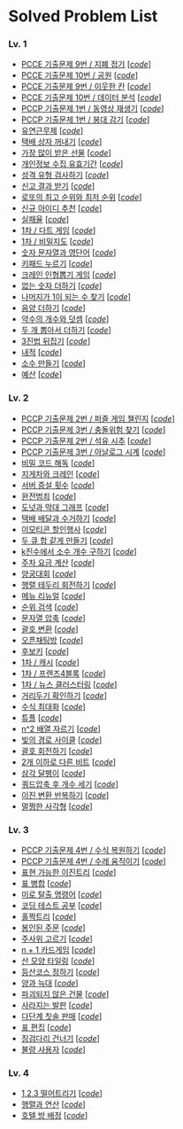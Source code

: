 # Solved Problem List  

### Lv. 1
- [PCCE 기출문제 9번 / 지폐 접기](https://school.programmers.co.kr/learn/courses/30/lessons/340199) [*[code](Codes/340199.py)*]
- [PCCE 기출문제 10번 / 공원](https://school.programmers.co.kr/learn/courses/30/lessons/340198) [*[code](Codes/340198.py)*]
- [PCCE 기출문제 9번 / 이웃한 칸](https://school.programmers.co.kr/learn/courses/30/lessons/250125) [*[code](Codes/250125.py)*]
- [PCCE 기출문제 10번 / 데이터 분석](https://school.programmers.co.kr/learn/courses/30/lessons/250121) [*[code](Codes/250121.py)*]
- [PCCP 기출문제 1번 / 동영상 재생기](https://school.programmers.co.kr/learn/courses/30/lessons/340213) [*[code](Codes/340213.py)*]
- [PCCP 기출문제 1번 / 붕대 감기](https://school.programmers.co.kr/learn/courses/30/lessons/250137) [*[code](Codes/250137.py)*]
- [유연근무제](https://school.programmers.co.kr/learn/courses/30/lessons/388351) [*[code](Codes/388351.py)*]
- [택배 상자 꺼내기](https://school.programmers.co.kr/learn/courses/30/lessons/389478) [*[code](Codes/389478.py)*]
- [가장 많이 받은 선물](https://school.programmers.co.kr/learn/courses/30/lessons/258712) [*[code](Codes/258712.py)*]
- [개인정보 수집 유효기간](https://school.programmers.co.kr/learn/courses/30/lessons/150370) [*[code](Codes/150370.py)*]
- [성격 유형 검사하기](https://school.programmers.co.kr/learn/courses/30/lessons/118666) [*[code](Codes/118666.py)*]
- [신고 결과 받기](https://school.programmers.co.kr/learn/courses/30/lessons/92334) [*[code](Codes/92334.py)*]
- [로또의 최고 순위와 최저 순위](https://school.programmers.co.kr/learn/courses/30/lessons/77484) [*[code](Codes/77484.py)*]
- [신규 아이디 추천](https://school.programmers.co.kr/learn/courses/30/lessons/72410) [*[code](Codes/72410.py)*]
- [실패율](https://school.programmers.co.kr/learn/courses/30/lessons/42889) [*[code](Codes/42889.py)*]
- [1차 / 다트 게임](https://school.programmers.co.kr/learn/courses/30/lessons/17682) [*[code](Codes/17682.py)*]
- [1차 / 비밀지도](https://school.programmers.co.kr/learn/courses/30/lessons/17681) [*[code](Codes/17681.py)*]
- [숫자 문자열과 영단어](https://school.programmers.co.kr/learn/courses/30/lessons/81301) [*[code](Codes/81301.py)*]
- [키패드 누르기](https://school.programmers.co.kr/learn/courses/30/lessons/67256) [*[code](Codes/67256.py)*]
- [크레인 인형뽑기 게임](https://school.programmers.co.kr/learn/courses/30/lessons/64061) [*[code](Codes/64061.py)*]
- [없는 숫자 더하기](https://school.programmers.co.kr/learn/courses/30/lessons/86051) [*[code](Codes/86051.py)*]
- [나머지가 1이 되는 수 찾기](https://school.programmers.co.kr/learn/courses/30/lessons/87389) [*[code](Codes/87389.py)*]
- [음양 더하기](https://school.programmers.co.kr/learn/courses/30/lessons/76501) [*[code](Codes/76501.py)*]
- [약수의 개수와 덧셈](https://school.programmers.co.kr/learn/courses/30/lessons/77884) [*[code](Codes/77884.py)*]
- [두 개 뽑아서 더하기](https://school.programmers.co.kr/learn/courses/30/lessons/68644) [*[code](Codes/68644.py)*]
- [3진법 뒤집기](https://school.programmers.co.kr/learn/courses/30/lessons/68935) [*[code](Codes/68935.py)*]
- [내적](https://school.programmers.co.kr/learn/courses/30/lessons/70128) [*[code](Codes/70128.py)*]
- [소수 만들기](https://school.programmers.co.kr/learn/courses/30/lessons/12977) [*[code](Codes/12977.py)*]
- [예산](https://school.programmers.co.kr/learn/courses/30/lessons/12982) [*[code](Codes/12982.py)*]

### Lv. 2
- [PCCP 기출문제 2번 / 퍼즐 게임 챌린지](https://school.programmers.co.kr/learn/courses/30/lessons/340212) [*[code](Codes/340212.py)*]
- [PCCP 기출문제 3번 / 충돌위험 찾기](https://school.programmers.co.kr/learn/courses/30/lessons/340211) [*[code](Codes/340211.py)*]
- [PCCP 기출문제 2번 / 석유 시추](https://school.programmers.co.kr/learn/courses/30/lessons/250136) [*[code](Codes/250136.py)*]
- [PCCP 기출문제 3번 / 아날로그 시계](https://school.programmers.co.kr/learn/courses/30/lessons/250135) [*[code](Codes/250135.py)*]
- [비밀 코드 해독](https://school.programmers.co.kr/learn/courses/30/lessons/388352) [*[code](Codes/388352.py)*]
- [지게차와 크레인](https://school.programmers.co.kr/learn/courses/30/lessons/388353) [*[code](Codes/388353.py)*]
- [서버 증설 횟수](https://school.programmers.co.kr/learn/courses/30/lessons/389479) [*[code](Codes/389479.py)*]
- [완전범죄](https://school.programmers.co.kr/learn/courses/30/lessons/389480) [*[code](Codes/389480.py)*]
- [도넛과 막대 그래프](https://school.programmers.co.kr/learn/courses/30/lessons/258711) [*[code](Codes/258711.py)*]
- [택배 배달과 수거하기](https://school.programmers.co.kr/learn/courses/30/lessons/150369) [*[code](Codes/150369.py)*]
- [이모티콘 할인행사](https://school.programmers.co.kr/learn/courses/30/lessons/150368) [*[code](Codes/150368.py)*]
- [두 큐 합 같게 만들기](https://school.programmers.co.kr/learn/courses/30/lessons/118667) [*[code](Codes/118667.py)*]
- [k진수에서 소수 개수 구하기](https://school.programmers.co.kr/learn/courses/30/lessons/92335) [*[code](Codes/92335.py)*]
- [주차 요금 계산](https://school.programmers.co.kr/learn/courses/30/lessons/92341) [*[code](Codes/92341.py)*]
- [양궁대회](https://school.programmers.co.kr/learn/courses/30/lessons/92342) [*[code](Codes/92342.py)*]
- [행렬 테두리 회전하기](https://school.programmers.co.kr/learn/courses/30/lessons/77485) [*[code](Codes/77485.py)*]
- [메뉴 리뉴얼](https://school.programmers.co.kr/learn/courses/30/lessons/72411) [*[code](Codes/72411.py)*]
- [순위 검색](https://school.programmers.co.kr/learn/courses/30/lessons/72412) [*[code](Codes/72412.py)*]
- [문자열 압축](https://school.programmers.co.kr/learn/courses/30/lessons/60057) [*[code](Codes/60057.py)*]
- [괄호 변환](https://school.programmers.co.kr/learn/courses/30/lessons/60058) [*[code](Codes/60058.py)*]
- [오픈채팅방](https://school.programmers.co.kr/learn/courses/30/lessons/42888) [*[code](Codes/42888.py)*]
- [후보키](https://school.programmers.co.kr/learn/courses/30/lessons/42890) [*[code](Codes/42890.py)*]
- [1차 / 캐시](https://school.programmers.co.kr/learn/courses/30/lessons/17680) [*[code](Codes/17680.py)*]
- [1차 / 프렌즈4블록](https://school.programmers.co.kr/learn/courses/30/lessons/17679) [*[code](Codes/17679.py)*]
- [1차 / 뉴스 클러스터링](https://school.programmers.co.kr/learn/courses/30/lessons/17677) [*[code](Codes/17677.py)*]
- [거리두기 확인하기](https://school.programmers.co.kr/learn/courses/30/lessons/81302) [*[code](Codes/81302.py)*]
- [수식 최대화](https://school.programmers.co.kr/learn/courses/30/lessons/67257) [*[code](Codes/67257.py)*]
- [튜플](https://school.programmers.co.kr/learn/courses/30/lessons/64065) [*[code](Codes/64065.py)*]
- [n^2 배열 자르기](https://school.programmers.co.kr/learn/courses/30/lessons/87390) [*[code](Codes/87390.py)*]
- [빛의 경로 사이클](https://school.programmers.co.kr/learn/courses/30/lessons/86052) [*[code](Codes/86052.py)*]
- [괄호 회전하기](https://school.programmers.co.kr/learn/courses/30/lessons/76502) [*[code](Codes/76502.py)*]
- [2개 이하로 다른 비트](https://school.programmers.co.kr/learn/courses/30/lessons/77885) [*[code](Codes/77885.py)*]
- [삼각 달팽이](https://school.programmers.co.kr/learn/courses/30/lessons/68645) [*[code](Codes/68645.py)*]
- [쿼드압축 후 개수 세기](https://school.programmers.co.kr/learn/courses/30/lessons/68936) [*[code](Codes/68936.py)*]
- [이진 변환 반복하기](https://school.programmers.co.kr/learn/courses/30/lessons/70129) [*[code](Codes/70129.py)*]
- [멀쩡한 사각형](https://school.programmers.co.kr/learn/courses/30/lessons/62048) [*[code](Codes/62048.py)*]

### Lv. 3
- [PCCP 기출문제 4번 / 수식 복원하기](https://school.programmers.co.kr/learn/courses/30/lessons/340210) [*[code](Codes/340210.py)*]
- [PCCP 기출문제 4번 / 수레 움직이기](https://school.programmers.co.kr/learn/courses/30/lessons/250134) [*[code](Codes/250134.py)*]
- [표현 가능한 이진트리](https://school.programmers.co.kr/learn/courses/30/lessons/150367) [*[code](Codes/150367.py)*]
- [표 병합](https://school.programmers.co.kr/learn/courses/30/lessons/150366) [*[code](Codes/150366.py)*]
- [미로 탈출 명령어](https://school.programmers.co.kr/learn/courses/30/lessons/150365) [*[code](Codes/150365.py)*]
- [코딩 테스트 공부](https://school.programmers.co.kr/learn/courses/30/lessons/118668) [*[code](Codes/118668.py)*]
- [홀짝트리](https://school.programmers.co.kr/learn/courses/30/lessons/388354) [*[code](Codes/388354.py)*]
- [봉인된 주문](https://school.programmers.co.kr/learn/courses/30/lessons/389481) [*[code](Codes/389481.py)*]
- [주사위 고르기](https://school.programmers.co.kr/learn/courses/30/lessons/258709) [*[code](Codes/258709.py)*]
- [n + 1 카드게임](https://school.programmers.co.kr/learn/courses/30/lessons/258707) [*[code](Codes/258707.py)*]
- [산 모양 타일링](https://school.programmers.co.kr/learn/courses/30/lessons/258705) [*[code](Codes/258705.py)*]
- [등산코스 정하기](https://school.programmers.co.kr/learn/courses/30/lessons/118669) [*[code](Codes/118669.py)*]
- [양과 늑대](https://school.programmers.co.kr/learn/courses/30/lessons/92343) [*[code](Codes/92343.py)*]
- [파괴되지 않은 건물](https://school.programmers.co.kr/learn/courses/30/lessons/92344) [*[code](Codes/92344.py)*]
- [사라지는 발판](https://school.programmers.co.kr/learn/courses/30/lessons/92345) [*[code](Codes/92345.py)*]
- [다단계 칫솔 판매](https://school.programmers.co.kr/learn/courses/30/lessons/77486) [*[code](Codes/77486.py)*]
- [표 편집](https://school.programmers.co.kr/learn/courses/30/lessons/81303) [*[code](Codes/81303.py)*]
- [징검다리 건너기](https://school.programmers.co.kr/learn/courses/30/lessons/64062) [*[code](Codes/64062.py)*]
- [불량 사용자](https://school.programmers.co.kr/learn/courses/30/lessons/64064) [*[code](Codes/64064.py)*]

### Lv. 4
- [1,2,3 떨어트리기](https://school.programmers.co.kr/learn/courses/30/lessons/150364) [*[code](Codes/150364.py)*]
- [행렬과 연산](https://school.programmers.co.kr/learn/courses/30/lessons/118670) [*[code](Codes/118670.py)*]
- [호텔 방 배정](https://school.programmers.co.kr/learn/courses/30/lessons/64063) [*[code](Codes/64063.py)*]